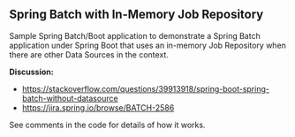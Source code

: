 ## Spring Batch with In-Memory Job Repository

Sample Spring Batch/Boot application to demonstrate a Spring Batch application
under Spring Boot that uses an in-memory Job Repository when there are other
Data Sources in the context.

**Discussion:**

- https://stackoverflow.com/questions/39913918/spring-boot-spring-batch-without-datasource
- https://jira.spring.io/browse/BATCH-2586

See comments in the code for details of how it works.
